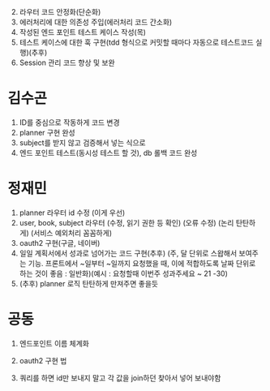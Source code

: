 2. 라우터 코드 안정화(단순화)
3. 에러처리에 대한 의존성 주입(에러처리 코드 간소화)
1. 작성된 엔드 포인트 테스트 케이스 작성(목)
4. 테스트 케이스에 대한 훅 구현(tdd 형식으로 커밋할 때마다 자동으로 테스트코드 실행)(추후)
1. Session 관리 코드 향상 및 보완
# 김수곤
1. ID를 중심으로 작동하게 코드 변경
2. planner 구현 완성
3. subject를 받지 않고 검증해서 넣는 식으로
4. 엔드 포인트 테스트(동시성 테스트 할 것), db 롤백 코드 완성

# 정재민
1. planner 라우터 id 수정 (이게 우선)
2. user, book, subject 라우터 (수정, 읽기 권한 등 확인) (오류 수정) (논리 탄탄하게) (서비스 예외처리 꼼꼼하게)
2. oauth2 구현(구글, 네이버)
3. 일일 계획서에서 성과로 넘어가는 코드 구현(추후) (주, 달 단위로 스왑해서 보여주는 기능. 프론트에서 ~일부터 ~일까지 요청했을 때, 이에 적합하도록 날짜 단위로 하는 것이 좋음 : 일반화)(예시 : 요청할때 이번주 성과주세요 ~ 21 -30)
4. (추후) planner 로직 탄탄하게 만져주면 좋을듯


# 공동
1. 엔드포인트 이름 체계화
2. oauth2 구현 법

3. 쿼리를 하면 id만 보내지 말고 각 값을 join하던 찾아서 넣어 보내야함